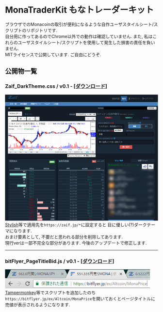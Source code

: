 # MonaTraderKit もなトレーダーキット
ブラウザでのMonacoinの取引が便利になるような自作ユーザスタイルシート/スクリプトのリポジトリです.  
自分用に作ってあるのでChrome以外での動作は確認していません. また, 私はこれらのユーザスタイルシート/スクリプトを使用して発生した損害の責任を負いません.  
MITライセンスで公開しています. ご自由にどうぞ.

## 公開物一覧
### Zaif_DarkTheme.css / v0.1 - [[ダウンロード]](https://raw.githubusercontent.com/SlashNephy/MonaTraderKit/master/Zaif_DarkTheme.css)
<img src="https://raw.githubusercontent.com/SlashNephy/MonaTraderKit/master/img/Zaif_DarkTheme.png"><br>
[Stylish](https://chrome.google.com/webstore/detail/stylish-custom-themes-for/fjnbnpbmkenffdnngjfgmeleoegfcffe?hl=ja)等で適用先を`https://zaif.jp/*`に設定すると 目に優しい(?)ダークテーマになります.  
おまけ要素として, 不要だと思われる部分を削除してあります.  
現行verは一部不完全な部分があります. 今後のアップデートで修正します.

---

### bitFlyer_PageTitleBid.js / v0.1 - [[ダウンロード]](https://raw.githubusercontent.com/SlashNephy/MonaTraderKit/master/bitFlyer_PageTitleBid.js)
<img src="https://raw.githubusercontent.com/SlashNephy/MonaTraderKit/master/img/bitFlyer_PageTitleBid.png"><br>
[Tampermonkey](https://chrome.google.com/webstore/detail/tampermonkey/dhdgffkkebhmkfjojejmpbldmpobfkfo?hl=ja)等でスクリプトを追加したのち `https://bitflyer.jp/ex/Altcoin/MonaPrice`を開いておくとページタイトルに売値が表示されるようになります.
